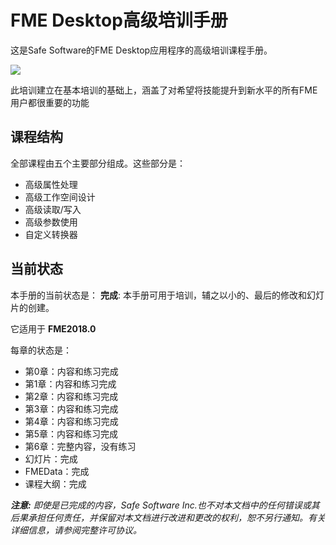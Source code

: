 # FME Desktop高级培训手册 #

这是Safe Software的FME Desktop应用程序的高级培训课程手册。

<!--This file duplicates a little of the content to follow, but is added here because the content of this file is used for the landing page on GitBook-->

![](./DesktopAdvanced0Introduction/Images/Img0.000.FMEAboutScreen.png)

此培训建立在基本培训的基础上，涵盖了对希望将技能提升到新水平的所有FME用户都很重要的功能

## 课程结构 ##

全部课程由五个主要部分组成。这些部分是：

- 高级属性处理
- 高级工作空间设计
- 高级读取/写入
- 高级参数使用
- 自定义转换器

## 当前状态 ##

本手册的当前状态是： **完成**: 本手册可用于培训，辅之以小的、最后的修改和幻灯片的创建。

它适用于 **FME2018.0**

每章的状态是：

- 第0章：内容和练习完成
- 第1章：内容和练习完成
- 第2章：内容和练习完成
- 第3章：内容和练习完成
- 第4章：内容和练习完成
- 第5章：内容和练习完成
- 第6章：完整内容，没有练习
- 幻灯片：完成
- FMEData：完成
- 课程大纲：完成


***注意:*** *即使是已完成的内容，Safe Software Inc.也不对本文档中的任何错误或其后果承担任何责任，并保留对本文档进行改进和更改的权利，恕不另行通知。有关详细信息，请参阅完整许可协议。*

